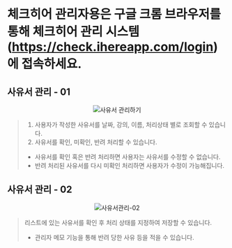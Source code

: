 # 체크히어 관리자용은 구글 크롬 브라우저를 통해 체크히어 관리 시스템 (https://check.ihereapp.com/login) 에 접속하세요.
## 사유서 관리 - 01

<p align = "center">
<img alt="사유서 관리하기" src="https://github.com/user-attachments/assets/4824a97b-8a0a-40dc-b332-51b9ae6084d1">
<p/>

>1. 사용자가 작성한 사유서를 날짜, 강의, 이름, 처리상태 별로 조회할 수 있습니다.
>2. 사유서를 확인, 미확인, 반려 처리할 수 있습니다.
> * 사유서를 확인 혹은 반려 처리하면 사용자는 사유서를 수정할 수 없습니다.
> * 반려 처리된 사유서를 다시 미확인 처리하면 사용자가 수정이 가능해집니다.

## 사유서 관리 - 02

<p align = "center">
<img alt="사유서관리-02" src="https://github.com/user-attachments/assets/80b87072-09bf-49c8-a6a9-64a3994c576b">
<p/>

> 리스트에 있는 사유서를 확인 후 처리 상태를 지정하여 저장할 수 있습니다. 
> * 관리자 메모 기능을 통해 반려 당한 사유 등을 적을 수 있습니다.
